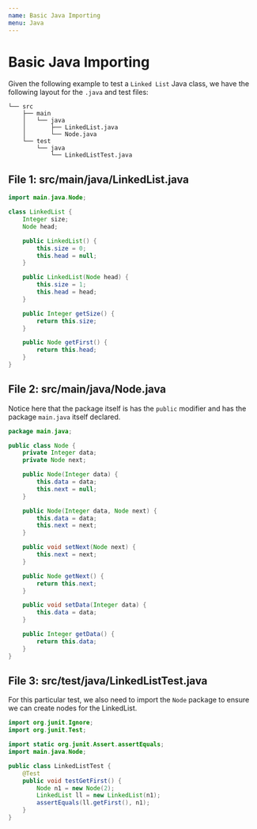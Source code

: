 ```yaml
---
name: Basic Java Importing
menu: Java
---
```


# Basic Java Importing

Given the following example to test a `Linked List` Java class, we have the following layout for the `.java` and test files:

```shell
└── src
    ├── main
    │   └── java
    │       ├── LinkedList.java
    │       └── Node.java
    └── test
        └── java
            └── LinkedListTest.java
```

## File 1: src/main/java/LinkedList.java

```java
import main.java.Node;

class LinkedList {
    Integer size;
    Node head;

    public LinkedList() {
        this.size = 0;
        this.head = null;
    }

    public LinkedList(Node head) {
        this.size = 1;
        this.head = head;
    }

    public Integer getSize() {
        return this.size;
    }

    public Node getFirst() {
        return this.head;
    }
}
```

## File 2: src/main/java/Node.java

Notice here that the package itself is has the `public` modifier and has the package `main.java` itself declared.

```java
package main.java;

public class Node {
    private Integer data;
    private Node next;

    public Node(Integer data) {
        this.data = data;
        this.next = null;
    }

    public Node(Integer data, Node next) {
        this.data = data;
        this.next = next;
    }

    public void setNext(Node next) {
        this.next = next;
    }

    public Node getNext() {
        return this.next;
    }

    public void setData(Integer data) {
        this.data = data;
    }

    public Integer getData() {
        return this.data;
    }
}
```

## File 3: src/test/java/LinkedListTest.java

For this particular test, we also need to import the `Node` package to ensure we can create nodes for the LinkedList.

```java
import org.junit.Ignore;
import org.junit.Test;

import static org.junit.Assert.assertEquals;
import main.java.Node;

public class LinkedListTest {
    @Test
    public void testGetFirst() {
        Node n1 = new Node(2);
        LinkedList ll = new LinkedList(n1);
        assertEquals(ll.getFirst(), n1);
    }
}
```
